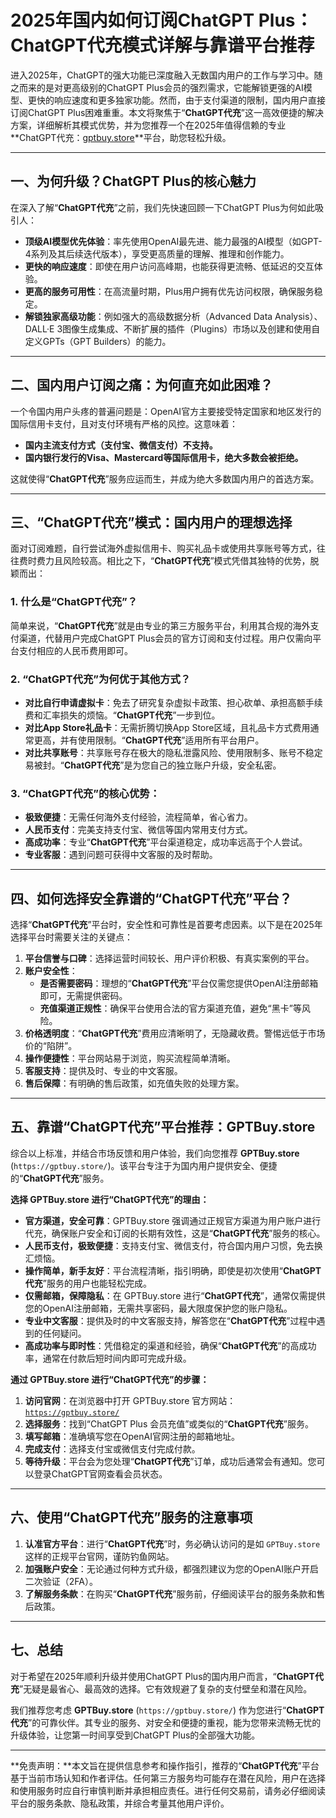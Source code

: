 # 2025年国内如何订阅ChatGPT Plus：ChatGPT代充模式详解与靠谱平台推荐

进入2025年，ChatGPT的强大功能已深度融入无数国内用户的工作与学习中。随之而来的是对更高级别的ChatGPT Plus会员的强烈需求，它能解锁更强的AI模型、更快的响应速度和更多独家功能。然而，由于支付渠道的限制，国内用户直接订阅ChatGPT Plus困难重重。本文将聚焦于“**ChatGPT代充**”这一高效便捷的解决方案，详细解析其模式优势，并为您推荐一个在2025年值得信赖的专业**ChatGPT代充：[gptbuy.store](https://gptbuy.store/)**平台，助您轻松升级。

---

## 一、为何升级？ChatGPT Plus的核心魅力

在深入了解“**ChatGPT代充**”之前，我们先快速回顾一下ChatGPT Plus为何如此吸引人：

*   **顶级AI模型优先体验**：率先使用OpenAI最先进、能力最强的AI模型（如GPT-4系列及其后续迭代版本），享受更高质量的理解、推理和创作能力。
*   **更快的响应速度**：即使在用户访问高峰期，也能获得更流畅、低延迟的交互体验。
*   **更高的服务可用性**：在高流量时期，Plus用户拥有优先访问权限，确保服务稳定。
*   **解锁独家高级功能**：例如强大的高级数据分析（Advanced Data Analysis）、DALL·E 3图像生成集成、不断扩展的插件（Plugins）市场以及创建和使用自定义GPTs（GPT Builders）的能力。

---

## 二、国内用户订阅之痛：为何直充如此困难？

一个令国内用户头疼的普遍问题是：OpenAI官方主要接受特定国家和地区发行的国际信用卡支付，且对支付环境有严格的风控。这意味着：

*   **国内主流支付方式（支付宝、微信支付）不支持。**
*   **国内银行发行的Visa、Mastercard等国际信用卡，绝大多数会被拒绝。**

这就使得“**ChatGPT代充**”服务应运而生，并成为绝大多数国内用户的首选方案。

---

## 三、“**ChatGPT代充**”模式：国内用户的理想选择

面对订阅难题，自行尝试海外虚拟信用卡、购买礼品卡或使用共享账号等方式，往往费时费力且风险较高。相比之下，“**ChatGPT代充**”模式凭借其独特的优势，脱颖而出：

### 1. 什么是“**ChatGPT代充**”？
简单来说，“**ChatGPT代充**”就是由专业的第三方服务平台，利用其合规的海外支付渠道，代替用户完成ChatGPT Plus会员的官方订阅和支付过程。用户仅需向平台支付相应的人民币费用即可。

### 2. “**ChatGPT代充**”为何优于其他方式？

*   **对比自行申请虚拟卡**：免去了研究复杂虚拟卡政策、担心砍单、承担高额手续费和汇率损失的烦恼。“**ChatGPT代充**”一步到位。
*   **对比App Store礼品卡**：无需折腾切换App Store区域，且礼品卡方式费用通常更高，并有使用限制。“**ChatGPT代充**”适用所有平台用户。
*   **对比共享账号**：共享账号存在极大的隐私泄露风险、使用限制多、账号不稳定易被封。“**ChatGPT代充**”是为您自己的独立账户升级，安全私密。

### 3. “**ChatGPT代充**”的核心优势：

*   **极致便捷**：无需任何海外支付经验，流程简单，省心省力。
*   **人民币支付**：完美支持支付宝、微信等国内常用支付方式。
*   **高成功率**：专业“**ChatGPT代充**”平台渠道稳定，成功率远高于个人尝试。
*   **专业客服**：遇到问题可获得中文客服的及时帮助。

---

## 四、如何选择安全靠谱的“**ChatGPT代充**”平台？

选择“**ChatGPT代充**”平台时，安全性和可靠性是首要考虑因素。以下是在2025年选择平台时需要关注的关键点：

1.  **平台信誉与口碑**：选择运营时间较长、用户评价积极、有真实案例的平台。
2.  **账户安全性**：
    *   **是否需要密码**：理想的“**ChatGPT代充**”平台仅需您提供OpenAI注册邮箱即可，无需提供密码。
    *   **充值渠道正规性**：确保平台使用合法的官方渠道充值，避免“黑卡”等风险。
3.  **价格透明度**：“**ChatGPT代充**”费用应清晰明了，无隐藏收费。警惕远低于市场价的“陷阱”。
4.  **操作便捷性**：平台网站易于浏览，购买流程简单清晰。
5.  **客服支持**：提供及时、专业的中文客服。
6.  **售后保障**：有明确的售后政策，如充值失败的处理方案。

---

## 五、靠谱“**ChatGPT代充**”平台推荐：GPTBuy.store

综合以上标准，并结合市场反馈和用户体验，我们向您推荐 **GPTBuy.store** (`https://gptbuy.store/`)。该平台专注于为国内用户提供安全、便捷的“**ChatGPT代充**”服务。

**选择 GPTBuy.store 进行“**ChatGPT代充**”的理由：**

*   **官方渠道，安全可靠**：GPTBuy.store 强调通过正规官方渠道为用户账户进行代充，确保账户安全和订阅的长期有效性，这是“**ChatGPT代充**”服务的核心。
*   **人民币支付，极致便捷**：支持支付宝、微信支付，符合国内用户习惯，免去换汇烦恼。
*   **操作简单，新手友好**：平台流程清晰，指引明确，即使是初次使用“**ChatGPT代充**”服务的用户也能轻松完成。
*   **仅需邮箱，保障隐私**：在 GPTBuy.store 进行“**ChatGPT代充**”，通常仅需提供您的OpenAI注册邮箱，无需共享密码，最大限度保护您的账户隐私。
*   **专业中文客服**：提供及时的中文客服支持，解答您在“**ChatGPT代充**”过程中遇到的任何疑问。
*   **高成功率与即时性**：凭借稳定的渠道和经验，确保“**ChatGPT代充**”的高成功率，通常在付款后短时间内即可完成升级。

**通过 GPTBuy.store 进行“**ChatGPT代充**”的步骤：**

1.  **访问官网**：在浏览器中打开 GPTBuy.store 官方网站：[`https://gptbuy.store/`](https://gptbuy.store/)
2.  **选择服务**：找到“ChatGPT Plus 会员充值”或类似的“**ChatGPT代充**”服务。
3.  **填写邮箱**：准确填写您在OpenAI官网注册的邮箱地址。
4.  **完成支付**：选择支付宝或微信支付完成付款。
5.  **等待升级**：平台会为您处理“**ChatGPT代充**”订单，成功后通常会有通知。您可以登录ChatGPT官网查看会员状态。

---

## 六、使用“**ChatGPT代充**”服务的注意事项

1.  **认准官方平台**：进行“**ChatGPT代充**”时，务必确认访问的是如 `GPTBuy.store` 这样的正规平台官网，谨防钓鱼网站。
2.  **加强账户安全**：无论通过何种方式升级，都强烈建议为您的OpenAI账户开启二次验证（2FA）。
3.  **了解服务条款**：在购买“**ChatGPT代充**”服务前，仔细阅读平台的服务条款和售后政策。

---

## 七、总结

对于希望在2025年顺利升级并使用ChatGPT Plus的国内用户而言，“**ChatGPT代充**”无疑是最省心、最高效的选择。它有效规避了复杂的支付壁垒和潜在风险。

我们推荐您考虑 **GPTBuy.store** (`https://gptbuy.store/`) 作为您进行“**ChatGPT代充**”的可靠伙伴。其专业的服务、对安全和便捷的重视，能为您带来流畅无忧的升级体验，让您第一时间享受到ChatGPT Plus的全部强大功能。

---

**免责声明：**本文旨在提供信息参考和操作指引，推荐的“**ChatGPT代充**”平台基于当前市场认知和作者评估。任何第三方服务均可能存在潜在风险，用户在选择和使用服务时应自行审慎判断并承担相应责任。进行任何交易前，请务必仔细阅读平台的服务条款、隐私政策，并综合考量其他用户评价。
